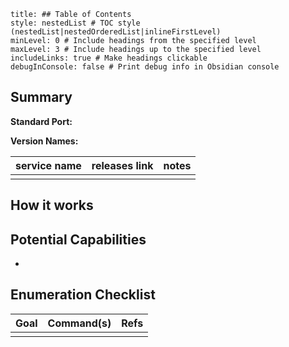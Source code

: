 ```table-of-contents
title: ## Table of Contents
style: nestedList # TOC style (nestedList|nestedOrderedList|inlineFirstLevel)
minLevel: 0 # Include headings from the specified level
maxLevel: 3 # Include headings up to the specified level
includeLinks: true # Make headings clickable
debugInConsole: false # Print debug info in Obsidian console
```

## Summary


**Standard Port:** 

**Version Names:** 

| service name | releases link | notes |
| ------------ | ------------- | ----- |
|              |               |       |
## How it works


## Potential Capabilities
- 

## Enumeration Checklist

| Goal | Command(s) | Refs |
| ---- | ---------- | ---- |
|      |            |      |
